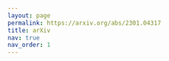 ```yaml
---
layout: page
permalink: https://arxiv.org/abs/2301.04317
title: arXiv
nav: true
nav_order: 1
---
```

